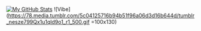 [![My GitHub Stats](https://github-readme-stats.vercel.app/api/?username=Blackbird0911&count_private=true&theme=tokyonight&showicons=true)]()
![Vibe](https://78.media.tumblr.com/5c04125716b94b51f96a06d3d16b644d/tumblr_nesze799Qx1u1qld9o1_r1_500.gif =100x130)

<!--
**Blackbird0911/Blackbird0911** is a ✨ _special_ ✨ repository because its `README.md` (this file) appears on your GitHub profile.

Here are some ideas to get you started:

- 🔭 I’m currently working on ...
- 🌱 I’m currently learning ...
- 👯 I’m looking to collaborate on ...
- 🤔 I’m looking for help with ...
- 💬 Ask me about ...
- 📫 How to reach me: ...
- 😄 Pronouns: ...
- ⚡ Fun fact: ...
-->
